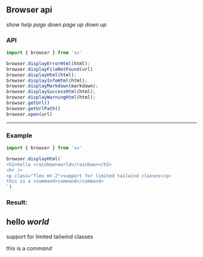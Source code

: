 ## Browser api

*show help* *page down* *page up* *down <num>* *up <num>*

### API
```js
import { browser } from 'sx'

browser.displayErrorHtml(html);
browser.displayFileNotFound(url)
browser.displayHtml(html);
browser.displayInfoHtml(html);
browser.displayMarkdown(markdown);
browser.displaySuccessHtml(html);
browser.displayWarningHtml(html);
browser.getUrl()
browser.getUrlPath()
browser.open(url)
```
---
### Example
```js
import { browser } from 'sx'

browser.displayHtml(`
<h2>hello <rainbow>world</rainbow></h2>
<hr />
<p class="flex mt-2">support for limited tailwind classes</p>
this is a <command>command</command>
`)
```

### Result:
## hello _world_
support for limited tailwind classes

this is a *command*